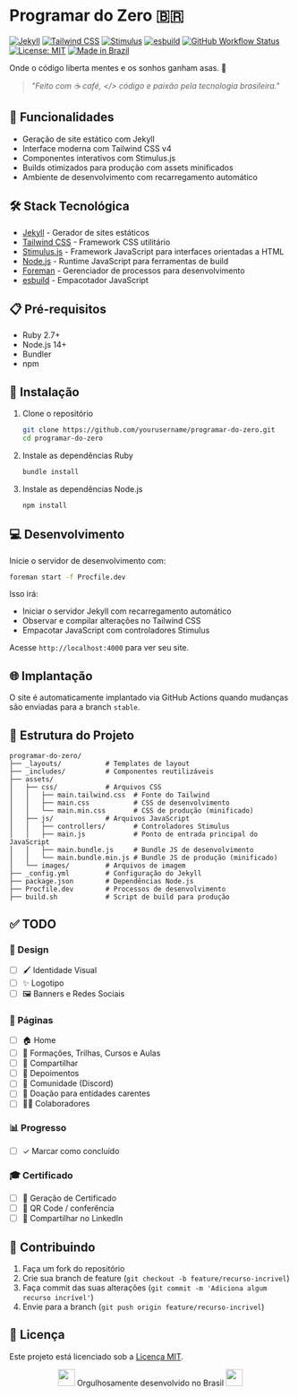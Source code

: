 # Programar do Zero 🇧🇷

[![Jekyll](https://img.shields.io/badge/Jekyll-4.0+-red.svg)](https://jekyllrb.com/)
[![Tailwind CSS](https://img.shields.io/badge/Tailwind_CSS-v4-38B2AC?logo=tailwind-css&logoColor=white)](https://tailwindcss.com/)
[![Stimulus](https://img.shields.io/badge/Stimulus-3.0+-77E8B9?logo=hotwire&logoColor=white)](https://stimulus.hotwired.dev/)
[![esbuild](https://img.shields.io/badge/esbuild-0.19+-FFCF00?logo=esbuild&logoColor=black)](https://esbuild.github.io/)
[![GitHub Workflow Status](https://img.shields.io/github/actions/workflow/status/felipefontoura/programar-do-zero/build-deploy.yml?branch=stable&label=build)](https://github.com/felipefontoura/programar-do-zero/actions)
[![License: MIT](https://img.shields.io/badge/License-MIT-yellow.svg)](https://opensource.org/licenses/MIT)
[![Made in Brazil](https://img.shields.io/badge/Made%20in-Brazil-009c3b?style=flat&logo=data:image/svg+xml;base64,PHN2ZyB4bWxucz0iaHR0cDovL3d3dy53My5vcmcvMjAwMC9zdmciIHdpZHRoPSI3MjAiIGhlaWdodD0iNTA0IiB2aWV3Qm94PSIwIDAgNzIwIDUwNCI+PHBhdGggZmlsbD0iIzAwOTkzYiIgZD0iTTAgMGg3MjB2NTA0SDB6Ii8+PHBhdGggZmlsbD0iI2ZlZGUwMCIgZD0iTTM2MCAyNTJMMTIwIDQ1Nmg0ODBMMzYwIDUyeiIvPjxjaXJjbGUgY3g9IjM2MCIgY3k9IjI1MiIgcj0iODUiIGZpbGw9IiMwMDI3NzYiLz48cGF0aCBmaWxsPSIjZmZmIiBkPSJNMzM3IDI5NGMtMjQtMTUtMjQtNDYgMC02MWE1MiA1MiAwIDAgMSA0NiAwYzI0IDE1IDI0IDQ2IDAgNjFhNTIgNTIgMCAwIDEtNDYgMHoiLz48L3N2Zz4=)](https://pt.wikipedia.org/wiki/Brasil)

Onde o código liberta mentes e os sonhos ganham asas. 🚀

> *"Feito com ☕ café, </> código e paixão pela tecnologia brasileira."*

## 🚀 Funcionalidades

- Geração de site estático com Jekyll
- Interface moderna com Tailwind CSS v4
- Componentes interativos com Stimulus.js
- Builds otimizados para produção com assets minificados
- Ambiente de desenvolvimento com recarregamento automático

## 🛠️ Stack Tecnológica

- [Jekyll](https://jekyllrb.com/) - Gerador de sites estáticos
- [Tailwind CSS](https://tailwindcss.com/) - Framework CSS utilitário
- [Stimulus.js](https://stimulus.hotwired.dev/) - Framework JavaScript para interfaces orientadas a HTML
- [Node.js](https://nodejs.org/) - Runtime JavaScript para ferramentas de build
- [Foreman](https://github.com/ddollar/foreman) - Gerenciador de processos para desenvolvimento
- [esbuild](https://esbuild.github.io/) - Empacotador JavaScript

## 📋 Pré-requisitos

- Ruby 2.7+
- Node.js 14+
- Bundler
- npm

## 🔧 Instalação

1. Clone o repositório

   ```bash
   git clone https://github.com/yourusername/programar-do-zero.git
   cd programar-do-zero
   ```

2. Instale as dependências Ruby

   ```bash
   bundle install
   ```

3. Instale as dependências Node.js

   ```bash
   npm install
   ```

## 💻 Desenvolvimento

Inicie o servidor de desenvolvimento com:

```bash
foreman start -f Procfile.dev
```

Isso irá:

- Iniciar o servidor Jekyll com recarregamento automático
- Observar e compilar alterações no Tailwind CSS
- Empacotar JavaScript com controladores Stimulus

Acesse `http://localhost:4000` para ver seu site.

## 🌐 Implantação

O site é automaticamente implantado via GitHub Actions quando mudanças são enviadas para a branch `stable`.

## 📁 Estrutura do Projeto

```text
programar-do-zero/
├── _layouts/           # Templates de layout
├── _includes/          # Componentes reutilizáveis
├── assets/
│   ├── css/            # Arquivos CSS
│   │   ├── main.tailwind.css  # Fonte do Tailwind
│   │   ├── main.css           # CSS de desenvolvimento
│   │   └── main.min.css       # CSS de produção (minificado)
│   ├── js/             # Arquivos JavaScript
│   │   ├── controllers/       # Controladores Stimulus
│   │   ├── main.js            # Ponto de entrada principal do JavaScript
│   │   ├── main.bundle.js     # Bundle JS de desenvolvimento
│   │   └── main.bundle.min.js # Bundle JS de produção (minificado)
│   └── images/         # Arquivos de imagem
├── _config.yml         # Configuração do Jekyll
├── package.json        # Dependências Node.js
├── Procfile.dev        # Processos de desenvolvimento
├── build.sh            # Script de build para produção
```

## ✅ TODO

### 🎨 Design

- [ ] 🖌️ Identidade Visual
- [ ] ✨ Logotipo
- [ ] 🖼️ Banners e Redes Sociais

### 📄 Páginas

- [ ] 🏠 Home
- [ ] 🧠 Formações, Trilhas, Cursos e Aulas
- [ ] 🔄 Compartilhar
- [ ] 💬 Depoimentos
- [ ] 👥 Comunidade (Discord)
- [ ] 🎁 Doação para entidades carentes
- [ ] 👨‍💻 Colaboradores

### 📊 Progresso

- [ ] ✓ Marcar como concluído

### 🎓 Certificado

- [ ] 📜 Geração de Certificado
- [ ] 📱 QR Code / conferência
- [ ] 🔗 Compartilhar no LinkedIn

## 🤝 Contribuindo

1. Faça um fork do repositório
2. Crie sua branch de feature (`git checkout -b feature/recurso-incrivel`)
3. Faça commit das suas alterações (`git commit -m 'Adiciona algum recurso incrível'`)
4. Envie para a branch (`git push origin feature/recurso-incrivel`)

## 📄 Licença

Este projeto está licenciado sob a [Licença MIT](https://opensource.org/licenses/MIT).

<p align="center">
  <img src="https://upload.wikimedia.org/wikipedia/commons/0/05/Flag_of_Brazil.svg" width="30">
  Orgulhosamente desenvolvido no Brasil
  <img src="https://upload.wikimedia.org/wikipedia/commons/0/05/Flag_of_Brazil.svg" width="30">
</p>
